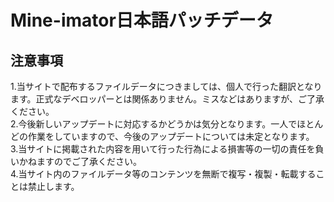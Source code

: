 # Mine-imator日本語パッチデータ
## 注意事項
1.当サイトで配布するファイルデータにつきましては、個人で行った翻訳となります。正式なデベロッパーとは関係ありません。ミスなどはありますが、ご了承ください。  
2.今後新しいアップデートに対応するかどうかは気分となります。一人でほとんどの作業をしていますので、今後のアップデートについては未定となります。  
3.当サイトに掲載された内容を用いて行った行為による損害等の一切の責任を負いかねますのでご了承ください。  
4.当サイト内のファイルデータ等のコンテンツを無断で複写・複製・転載することは禁止します。  

